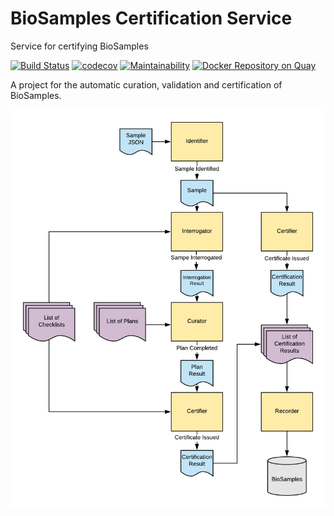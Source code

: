 # BioSamples Certification Service
Service for certifying BioSamples

[![Build Status][1]][2]
[![codecov][3]][4]
[![Maintainability][5]][6]
[![Docker Repository on Quay][7]][8]

A project for the automatic curation, validation and certification of BioSamples.

![Certification Service Flow](images/cert-service.png?raw=true "Certification Service Flow")

[1]: https://travis-ci.org/EBIBioSamples/certification-pipeline-java.svg?branch=master
[2]: https://travis-ci.org/EBIBioSamples/certification-pipeline-java
[3]: https://codecov.io/gh/EBIBioSamples/certification-pipeline-java/branch/master/graph/badge.svg
[4]: https://codecov.io/gh/EBIBioSamples/certification-pipeline-java
[5]: https://api.codeclimate.com/v1/badges/f149ddce987ecfe9948f/maintainability
[6]: https://codeclimate.com/github/EBIBioSamples/certification-pipeline-java/maintainability
[7]: https://quay.io/repository/ebibiosamples/certification-pipeline-java/status
[8]: https://quay.io/repository/ebibiosamples/certification-pipeline-java
